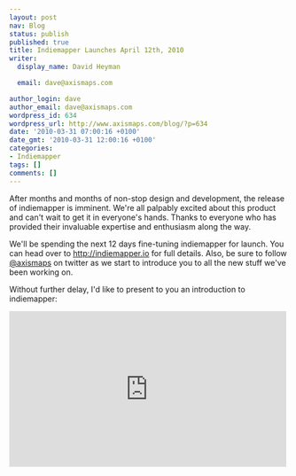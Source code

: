 ```yaml
---
layout: post
nav: Blog
status: publish
published: true
title: Indiemapper Launches April 12th, 2010
writer:
  display_name: David Heyman

  email: dave@axismaps.com

author_login: dave
author_email: dave@axismaps.com
wordpress_id: 634
wordpress_url: http://www.axismaps.com/blog/?p=634
date: '2010-03-31 07:00:16 +0100'
date_gmt: '2010-03-31 12:00:16 +0100'
categories:
- Indiemapper
tags: []
comments: []
---
```

<p>After months and months of non-stop design and development, the release of indiemapper is imminent. We're all palpably excited about this product and can't wait to get it in everyone's hands. Thanks to everyone who has provided their invaluable expertise and enthusiasm along the way.</p>
<p>We'll be spending the next 12 days fine-tuning indiemapper for launch. You can head over to <a href="http://indiemapper.io" target="_blank">http://indiemapper.io</a> for full details. Also, be sure to follow <a href="http://twitter.com/axismaps" target="_blank">@axismaps</a> on twitter as we start to introduce you to all the new stuff we've been working on.</p>
<p>Without further delay, I'd like to present to you an introduction to indiemapper:</p>
<iframe src="https://player.vimeo.com/video/158641532" width="500" height="281" frameborder="0" webkitallowfullscreen mozallowfullscreen allowfullscreen></iframe>
